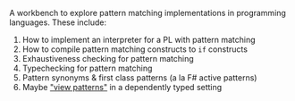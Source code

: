 
A workbench to explore pattern matching implementations in programming languages. These include: 

1. How to implement an interpreter for a PL with pattern matching
2. How to compile pattern matching constructs to `if` constructs
3. Exhaustiveness checking for pattern matching
4. Typechecking for pattern matching
5. Pattern synonyms & first class patterns (a la F# active patterns)
6. Maybe ["view patterns"](https://dl.acm.org/doi/10.1017/S0956796803004829) in a dependently typed setting